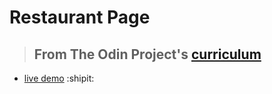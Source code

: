 # Restaurant Page

> ## From The Odin Project's [curriculum](https://www.theodinproject.com/courses/javascript/lessons/restaurant-page)

- [live demo]() :shipit:
